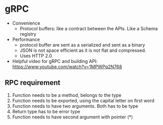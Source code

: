 # gRPC

- Convenience
  - Protocol buffers: like a contract between the APIs. Like a Schema registry
- Performance
  - protocol buffer are sent as a serialized and sent as a binary
  - JSON is not space efficient as it is not flat and compressed.
  - Uses HTTP 2.0 
- Helpful video for gRPC and building API: https://www.youtube.com/watch?v=1MPWPq2N768

## RPC requirement
1. Function needs to be a method, belongs to the type
2. Function needs to be exported, using the capital letter on first word
3. Function needs to have two arguments. Both has to be type
4. Return type has to be error type
5. Function needs to have second argument with pointer (*)
